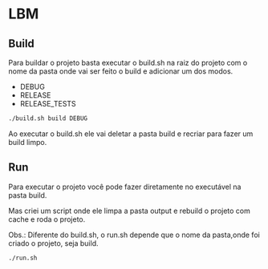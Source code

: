 # LBM

## Build

Para buildar o projeto basta executar o build.sh na raiz do projeto com o nome da pasta onde vai ser feito o build e adicionar um dos modos.

* DEBUG
* RELEASE
* RELEASE_TESTS

```bash
./build.sh build DEBUG
```

Ao executar o build.sh ele vai deletar a pasta build e recriar para fazer um build limpo.

## Run

Para executar o projeto você pode fazer diretamente no executável na pasta build.

Mas criei um script onde ele limpa a pasta output e rebuild o projeto com cache e roda o projeto.

  Obs.: Diferente do build.sh, o run.sh depende que o nome da pasta,onde foi criado o projeto, seja build.

```bash
./run.sh
```

